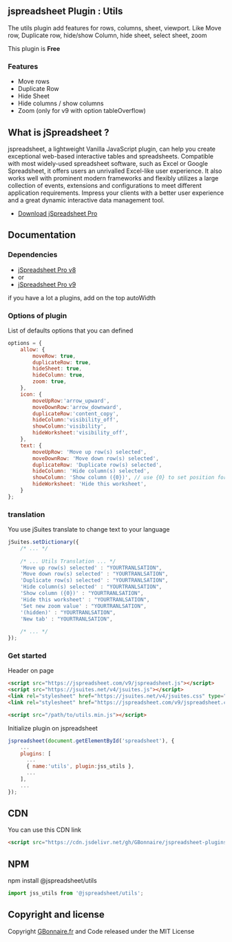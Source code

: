 ## jspreadsheet Plugin : Utils

The utils plugin add features for rows, columns, sheet, viewport. Like Move row, Duplicate row, hide/show Column, hide sheet, select sheet, zoom 

This plugin is **Free**


### Features

- Move rows
- Duplicate Row
- Hide Sheet
- Hide columns / show columns
- Zoom (only for v9 with option tableOverflow)


## What is jSpreadsheet ?

jspreadsheet, a lightweight Vanilla JavaScript plugin, can help you create exceptional web-based interactive tables and spreadsheets. Compatible with most widely-used spreadsheet software, such as Excel or Google Spreadsheet, it offers users an unrivalled Excel-like user experience. It also works well with prominent modern frameworks and flexibly utilizes a large collection of events, extensions and configurations to meet different application requirements. Impress your clients with a better user experience and a great dynamic interactive data management tool.

- [Download jSpreadsheet Pro](https://www.jspreadsheet.com) 

## Documentation

### Dependencies

- [jSpreadsheet Pro v8](https://www.jspreadsheet.com/v8) 
-   or
- [jSpreadsheet Pro v9](https://www.jspreadsheet.com/v9)

if you have a lot a plugins, add on the top autoWidth

### Options of plugin
List of defaults options that you can defined 
```javascript
options = {
    allow: {
        moveRow: true,
        duplicateRow: true,
        hideSheet: true,
        hideColumn: true,
        zoom: true,
    },
    icon: {
        moveUpRow:'arrow_upward',
        moveDownRow:'arrow_downward',
        duplicateRow:'content_copy',
        hideColumn:'visibility_off',
        showColumn:'visibility',
        hideWorksheet:'visibility_off',
    },
    text: {
        moveUpRow: 'Move up row(s) selected',
        moveDownRow: 'Move down row(s) selected',
        duplicateRow: 'Duplicate row(s) selected',
        hideColumn: 'Hide column(s) selected',
        showColumn: 'Show column ({0})', // use {0} to set position for column title
        hideWorksheet: 'Hide this worksheet',
    }
};
```

### translation
You use jSuites translate to change text to your language
```javascript
jSuites.setDictionary({
    /* ... */
    
    /* ... Utils Translation ... */
    'Move up row(s) selected' : "YOURTRANLSATION",
    'Move down row(s) selected' : "YOURTRANLSATION",
    'Duplicate row(s) selected' : "YOURTRANLSATION",
    'Hide column(s) selected' : "YOURTRANLSATION",
    'Show column ({0})' : "YOURTRANLSATION",
    'Hide this worksheet' : "YOURTRANLSATION",
    'Set new zoom value' : "YOURTRANLSATION",
    '(hidden)' : "YOURTRANLSATION",
    'New tab' : "YOURTRANLSATION",
    
    /* ... */
});
```

### Get started

Header on page
```HTML
<script src="https://jspreadsheet.com/v9/jspreadsheet.js"></script>
<script src="https://jsuites.net/v4/jsuites.js"></script>
<link rel="stylesheet" href="https://jsuites.net/v4/jsuites.css" type="text/css" />
<link rel="stylesheet" href="https://jspreadsheet.com/v9/jspreadsheet.css" type="text/css" />

<script src="/path/to/utils.min.js"></script>
```

Initialize plugin on jspreadsheet
```JavaScript
jspreadsheet(document.getElementById('spreadsheet'), {
	...
	plugins: [
      ...
      { name:'utils', plugin:jss_utils },
      ...  
    ],
    ...
});
```


## CDN

You can use this CDN link

```HTML
<script src="https://cdn.jsdelivr.net/gh/GBonnaire/jspreadsheet-plugins-and-editors@latest/plugins/JSSV8/dist/utils.min.js"></script>
```

## NPM
npm install @jspreadsheet/utils
```javascript
import jss_utils from '@jspreadsheet/utils';
```

## Copyright and license

Copyright [GBonnaire.fr](https://www.gbonnaire.fr) and Code released under the MIT License
